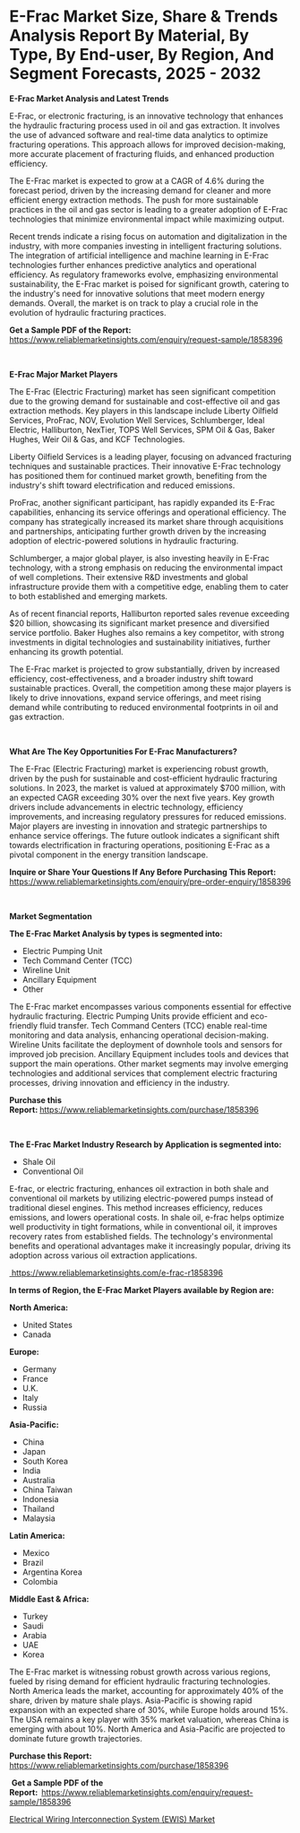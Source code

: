 <p><h1>E-Frac Market Size, Share & Trends Analysis Report By Material, By Type, By End-user, By Region, And Segment Forecasts, 2025 - 2032</h1></p><p><strong>E-Frac Market Analysis and Latest Trends</strong></p>
<p><p>E-Frac, or electronic fracturing, is an innovative technology that enhances the hydraulic fracturing process used in oil and gas extraction. It involves the use of advanced software and real-time data analytics to optimize fracturing operations. This approach allows for improved decision-making, more accurate placement of fracturing fluids, and enhanced production efficiency.</p><p>The E-Frac market is expected to grow at a CAGR of 4.6% during the forecast period, driven by the increasing demand for cleaner and more efficient energy extraction methods. The push for more sustainable practices in the oil and gas sector is leading to a greater adoption of E-Frac technologies that minimize environmental impact while maximizing output.</p><p>Recent trends indicate a rising focus on automation and digitalization in the industry, with more companies investing in intelligent fracturing solutions. The integration of artificial intelligence and machine learning in E-Frac technologies further enhances predictive analytics and operational efficiency. As regulatory frameworks evolve, emphasizing environmental sustainability, the E-Frac market is poised for significant growth, catering to the industry's need for innovative solutions that meet modern energy demands. Overall, the market is on track to play a crucial role in the evolution of hydraulic fracturing practices.</p></p>
<p><strong>Get a Sample PDF of the Report:&nbsp;</strong> <a href="https://www.reliablemarketinsights.com/enquiry/request-sample/1858396?utm_campaign=2302&utm_medium=2&utm_source=Github&utm_content=ia&utm_term=14022025&utm_id=e-frac">https://www.reliablemarketinsights.com/enquiry/request-sample/1858396</a></p>
<p>&nbsp;</p>
<p><strong>E-Frac Major Market Players</strong></p>
<p><p>The E-Frac (Electric Fracturing) market has seen significant competition due to the growing demand for sustainable and cost-effective oil and gas extraction methods. Key players in this landscape include Liberty Oilfield Services, ProFrac, NOV, Evolution Well Services, Schlumberger, Ideal Electric, Halliburton, NexTier, TOPS Well Services, SPM Oil & Gas, Baker Hughes, Weir Oil & Gas, and KCF Technologies.</p><p>Liberty Oilfield Services is a leading player, focusing on advanced fracturing techniques and sustainable practices. Their innovative E-Frac technology has positioned them for continued market growth, benefiting from the industry's shift toward electrification and reduced emissions.</p><p>ProFrac, another significant participant, has rapidly expanded its E-Frac capabilities, enhancing its service offerings and operational efficiency. The company has strategically increased its market share through acquisitions and partnerships, anticipating further growth driven by the increasing adoption of electric-powered solutions in hydraulic fracturing.</p><p>Schlumberger, a major global player, is also investing heavily in E-Frac technology, with a strong emphasis on reducing the environmental impact of well completions. Their extensive R&D investments and global infrastructure provide them with a competitive edge, enabling them to cater to both established and emerging markets.</p><p>As of recent financial reports, Halliburton reported sales revenue exceeding $20 billion, showcasing its significant market presence and diversified service portfolio. Baker Hughes also remains a key competitor, with strong investments in digital technologies and sustainability initiatives, further enhancing its growth potential.</p><p>The E-Frac market is projected to grow substantially, driven by increased efficiency, cost-effectiveness, and a broader industry shift toward sustainable practices. Overall, the competition among these major players is likely to drive innovations, expand service offerings, and meet rising demand while contributing to reduced environmental footprints in oil and gas extraction.</p></p>
<p>&nbsp;</p>
<p><strong>What Are The Key Opportunities For E-Frac Manufacturers?</strong></p>
<p><p>The E-Frac (Electric Fracturing) market is experiencing robust growth, driven by the push for sustainable and cost-efficient hydraulic fracturing solutions. In 2023, the market is valued at approximately $700 million, with an expected CAGR exceeding 30% over the next five years. Key growth drivers include advancements in electric technology, efficiency improvements, and increasing regulatory pressures for reduced emissions. Major players are investing in innovation and strategic partnerships to enhance service offerings. The future outlook indicates a significant shift towards electrification in fracturing operations, positioning E-Frac as a pivotal component in the energy transition landscape.</p></p>
<p><strong>Inquire or Share Your Questions If Any Before Purchasing This Report:</strong> <a href="https://www.reliablemarketinsights.com/enquiry/pre-order-enquiry/1858396?utm_campaign=2302&utm_medium=2&utm_source=Github&utm_content=ia&utm_term=14022025&utm_id=e-frac">https://www.reliablemarketinsights.com/enquiry/pre-order-enquiry/1858396</a></p>
<p>&nbsp;</p>
<p><strong>Market Segmentation</strong></p>
<p><strong>The E-Frac Market Analysis by types is segmented into:</strong></p>
<p><ul><li>Electric Pumping Unit</li><li>Tech Command Center (TCC)</li><li>Wireline Unit</li><li>Ancillary Equipment</li><li>Other</li></ul></p>
<p><p>The E-Frac market encompasses various components essential for effective hydraulic fracturing. Electric Pumping Units provide efficient and eco-friendly fluid transfer. Tech Command Centers (TCC) enable real-time monitoring and data analysis, enhancing operational decision-making. Wireline Units facilitate the deployment of downhole tools and sensors for improved job precision. Ancillary Equipment includes tools and devices that support the main operations. Other market segments may involve emerging technologies and additional services that complement electric fracturing processes, driving innovation and efficiency in the industry.</p></p>
<p><strong>Purchase this Report:&nbsp;</strong><a href="https://www.reliablemarketinsights.com/purchase/1858396?utm_campaign=2302&utm_medium=2&utm_source=Github&utm_content=ia&utm_term=14022025&utm_id=e-frac">https://www.reliablemarketinsights.com/purchase/1858396</a></p>
<p>&nbsp;</p>
<p><strong>The E-Frac Market Industry Research by Application is segmented into:</strong></p>
<p><ul><li>Shale Oil</li><li>Conventional Oil</li></ul></p>
<p><p>E-frac, or electric fracturing, enhances oil extraction in both shale and conventional oil markets by utilizing electric-powered pumps instead of traditional diesel engines. This method increases efficiency, reduces emissions, and lowers operational costs. In shale oil, e-frac helps optimize well productivity in tight formations, while in conventional oil, it improves recovery rates from established fields. The technology's environmental benefits and operational advantages make it increasingly popular, driving its adoption across various oil extraction applications.</p></p>
<p><a href="https://www.reliablemarketinsights.com/e-frac-r1858396?utm_campaign=2302&utm_medium=2&utm_source=Github&utm_content=ia&utm_term=14022025&utm_id=e-frac">&nbsp;https://www.reliablemarketinsights.com/e-frac-r1858396</a></p>
<p><strong>In terms of Region, the E-Frac Market Players available by Region are:</strong></p>
<p>
    <p> <strong> North America: </strong>
        <ul>
            <li>United States</li>
            <li>Canada</li>
        </ul>
        </p> 
    <p> <strong> Europe: </strong>
        <ul>
            <li>Germany</li>
            <li>France</li>
            <li>U.K.</li>
            <li>Italy</li>
            <li>Russia</li>
        </ul>
        </p> 
    <p> <strong> Asia-Pacific: </strong>
        <ul>
            <li>China</li>
            <li>Japan</li>
            <li>South Korea</li>
            <li>India</li>
            <li>Australia</li>
            <li>China Taiwan</li>
            <li>Indonesia</li>
            <li>Thailand</li>
            <li>Malaysia</li>
        </ul>
        </p> 
    <p> <strong> Latin America: </strong>
        <ul>
            <li>Mexico</li>
            <li>Brazil</li>
            <li>Argentina Korea</li>
            <li>Colombia</li>
        </ul>
        </p> 
    <p> <strong> Middle East & Africa: </strong>
        <ul>
            <li>Turkey</li>
            <li>Saudi</li>
            <li>Arabia</li>
            <li>UAE</li>
            <li>Korea</li>
        </ul>
    </p>
    </p>
<p><p>The E-Frac market is witnessing robust growth across various regions, fueled by rising demand for efficient hydraulic fracturing technologies. North America leads the market, accounting for approximately 40% of the share, driven by mature shale plays. Asia-Pacific is showing rapid expansion with an expected share of 30%, while Europe holds around 15%. The USA remains a key player with 35% market valuation, whereas China is emerging with about 10%. North America and Asia-Pacific are projected to dominate future growth trajectories.</p></p>
<p><strong>Purchase this Report: </strong><a href="https://www.reliablemarketinsights.com/purchase/1858396?utm_campaign=2302&utm_medium=2&utm_source=Github&utm_content=ia&utm_term=14022025&utm_id=e-frac">https://www.reliablemarketinsights.com/purchase/1858396</a></p>
<p>&nbsp;<strong>Get a Sample PDF of the Report:&nbsp;&nbsp;</strong><a href="https://www.reliablemarketinsights.com/enquiry/request-sample/1858396?utm_campaign=2302&utm_medium=2&utm_source=Github&utm_content=ia&utm_term=14022025&utm_id=e-frac">https://www.reliablemarketinsights.com/enquiry/request-sample/1858396</a></p>
<p><strong></strong></p>
<p><p><a href="https://github.com/mayabungard8092/Market-Research-Report-List-1/blob/main/electrical-wiring-interconnection-system-ewis-market.md?utm_campaign=2302&utm_medium=2&utm_source=Github&utm_content=ia&utm_term=14022025&utm_id=e-frac">Electrical Wiring Interconnection System (EWIS) Market</a></p></p>